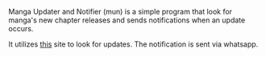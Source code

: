 Manga Updater and Notifier (mun) is a simple program that look for manga's new chapter releases and sends notifications when an update occurs.

It utilizes [this](onepiecechapters.com) site to look for updates. The notification is sent via whatsapp.
